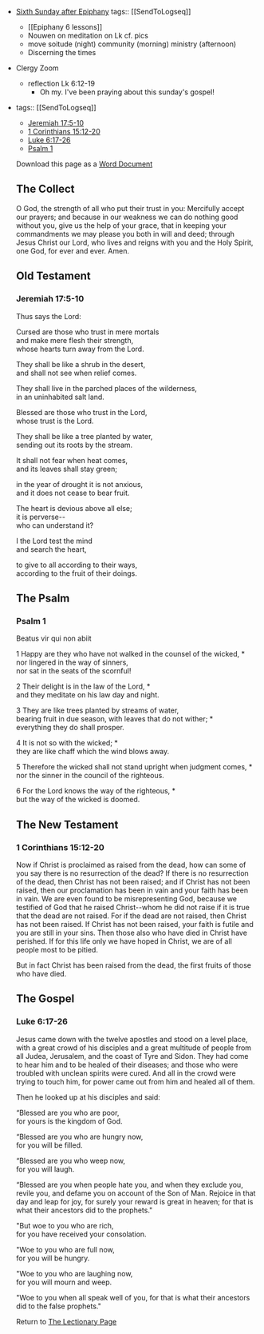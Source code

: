 - [Sixth Sunday after Epiphany](https://www.lectionarypage.net/YearC_RCL/Epiphany/CEpi6_RCL.html)
  tags:: [[SendToLogseq]]
	- [[Epiphany 6 lessons]]
	- Nouwen on meditation on Lk cf. pics
	- move soitude (night) community (morning) ministry (afternoon)
	- Discerning the times
- Clergy Zoom
	- reflection Lk 6:12-19
		- Oh my. I've been praying about this sunday's gospel!
- tags:: [[SendToLogseq]]
  
  * [Jeremiah 17:5-10](https://www.lectionarypage.net/YearC_RCL/Epiphany/CEpi6_RCL.html#ot1)
  * [1 Corinthians 15:12-20](https://www.lectionarypage.net/YearC_RCL/Epiphany/CEpi6_RCL.html#nt1)
  * [Luke 6:17-26](https://www.lectionarypage.net/YearC_RCL/Epiphany/CEpi6_RCL.html#gsp1)
  * [Psalm 1](https://www.lectionarypage.net/YearC_RCL/Epiphany/CEpi6_RCL.html#ps1)
  
  Download this page as a [Word Document](https://www.lectionarypage.net/YearC_RCL/Epiphany/CEpi6_RCL.docx)
  
  ## The Collect
  
  O God, the strength of all who put their trust in you: Mercifully accept our prayers; and because in our weakness we can do nothing good without you, give us the help of your grace, that in keeping your commandments we may please you both in will and deed; through Jesus Christ our Lord, who lives and reigns with you and the Holy Spirit, one God, for ever and ever. Amen.
  
  ## Old Testament
  
  ### Jeremiah 17:5-10
  
  Thus says the Lord:
  
  Cursed are those who trust in mere mortals\
  and make mere flesh their strength,\
  whose hearts turn away from the Lord.
  
  They shall be like a shrub in the desert,\
  and shall not see when relief comes.
  
  They shall live in the parched places of the wilderness,\
  in an uninhabited salt land.
  
  Blessed are those who trust in the Lord,\
  whose trust is the Lord.
  
  They shall be like a tree planted by water,\
  sending out its roots by the stream.
  
  It shall not fear when heat comes,\
  and its leaves shall stay green;
  
  in the year of drought it is not anxious,\
  and it does not cease to bear fruit.
  
  The heart is devious above all else;\
  it is perverse--\
  who can understand it?
  
  I the Lord test the mind\
  and search the heart,
  
  to give to all according to their ways,\
  according to the fruit of their doings.
  
  ## The Psalm
  
  ### Psalm 1
  
  Beatus vir qui non abiit
  
  1 Happy are they who have not walked in the counsel of the wicked, \*\
  nor lingered in the way of sinners,\
  nor sat in the seats of the scornful!
  
  2 Their delight is in the law of the Lord, \*\
  and they meditate on his law day and night.
  
  3 They are like trees planted by streams of water,\
  bearing fruit in due season, with leaves that do not wither; \*\
  everything they do shall prosper.
  
  4 It is not so with the wicked; \*\
  they are like chaff which the wind blows away.
  
  5 Therefore the wicked shall not stand upright when judgment comes, \*\
  nor the sinner in the council of the righteous.
  
  6 For the Lord knows the way of the righteous, \*\
  but the way of the wicked is doomed.
  
  ## The New Testament
  
  ### 1 Corinthians 15:12-20
  
  Now if Christ is proclaimed as raised from the dead, how can some of you say there is no resurrection of the dead? If there is no resurrection of the dead, then Christ has not been raised; and if Christ has not been raised, then our proclamation has been in vain and your faith has been in vain. We are even found to be misrepresenting God, because we testified of God that he raised Christ--whom he did not raise if it is true that the dead are not raised. For if the dead are not raised, then Christ has not been raised. If Christ has not been raised, your faith is futile and you are still in your sins. Then those also who have died in Christ have perished. If for this life only we have hoped in Christ, we are of all people most to be pitied.
  
  But in fact Christ has been raised from the dead, the first fruits of those who have died.
  
  ## The Gospel
  
  ### Luke 6:17-26
  
  Jesus came down with the twelve apostles and stood on a level place, with a great crowd of his disciples and a great multitude of people from all Judea, Jerusalem, and the coast of Tyre and Sidon. They had come to hear him and to be healed of their diseases; and those who were troubled with unclean spirits were cured. And all in the crowd were trying to touch him, for power came out from him and healed all of them.
  
  Then he looked up at his disciples and said:
  
  “Blessed are you who are poor,\
  for yours is the kingdom of God.
  
  “Blessed are you who are hungry now,\
  for you will be filled.
  
  “Blessed are you who weep now,\
  for you will laugh.
  
  “Blessed are you when people hate you, and when they exclude you, revile you, and defame you on account of the Son of Man. Rejoice in that day and leap for joy, for surely your reward is great in heaven; for that is what their ancestors did to the prophets."
  
  "But woe to you who are rich,\
  for you have received your consolation.
  
  "Woe to you who are full now,\
  for you will be hungry.
  
  "Woe to you who are laughing now,\
  for you will mourn and weep.
  
  "Woe to you when all speak well of you, for that is what their ancestors did to the false prophets."
  
  Return to [The Lectionary Page](http://lectionarypage.net/)